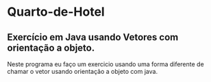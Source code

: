 # Quarto-de-Hotel
Exercício em Java usando Vetores com orientação a objeto. 
----
Neste programa eu faço um exercicio usando uma forma diferente de chamar o vetor usando orientação a objeto com java.

